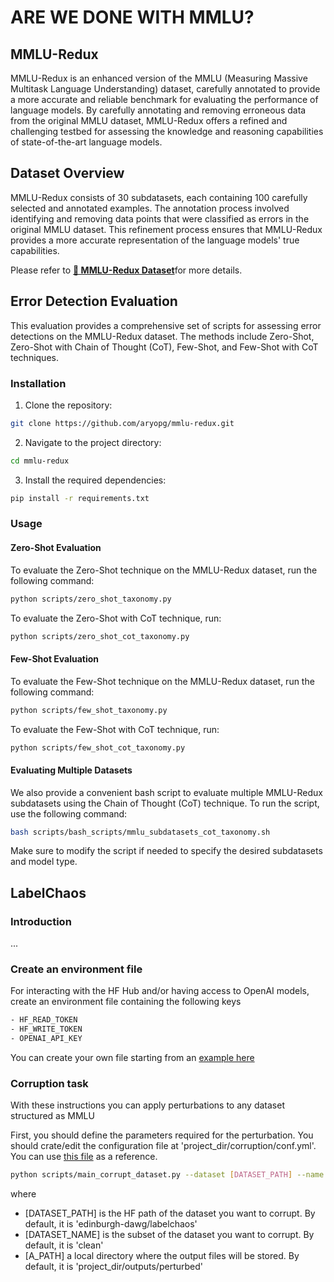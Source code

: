 # ARE WE DONE WITH MMLU?

## MMLU-Redux
MMLU-Redux is an enhanced version of the MMLU (Measuring Massive Multitask Language Understanding) dataset, carefully annotated to provide a more accurate and reliable benchmark for evaluating the performance of language models. By carefully annotating and removing erroneous data from the original MMLU dataset, MMLU-Redux offers a refined and challenging testbed for assessing the knowledge and reasoning capabilities of state-of-the-art language models.

## Dataset Overview
MMLU-Redux consists of 30 subdatasets, each containing 100 carefully selected and annotated examples. The annotation process involved identifying and removing data points that were classified as errors in the original MMLU dataset. This refinement process ensures that MMLU-Redux provides a more accurate representation of the language models' true capabilities.

Please refer to [**🤗 MMLU-Redux Dataset**](https://huggingface.co/datasets/mmlu-redux)for more details.

## Error Detection Evaluation

This evaluation provides a comprehensive set of scripts for assessing error detections on the MMLU-Redux dataset. The methods include Zero-Shot, Zero-Shot with Chain of Thought (CoT), Few-Shot, and Few-Shot with CoT techniques.

### Installation
1. Clone the repository:
```bash
git clone https://github.com/aryopg/mmlu-redux.git
```

2. Navigate to the project directory:
```bash
cd mmlu-redux
```

3. Install the required dependencies:
```bash
pip install -r requirements.txt
```

### Usage

#### Zero-Shot Evaluation
To evaluate the Zero-Shot technique on the MMLU-Redux dataset, run the following command:

```bash
python scripts/zero_shot_taxonomy.py
```

To evaluate the Zero-Shot with CoT technique, run:

```bash
python scripts/zero_shot_cot_taxonomy.py
```

#### Few-Shot Evaluation
To evaluate the Few-Shot technique on the MMLU-Redux dataset, run the following command:

```bash
python scripts/few_shot_taxonomy.py
```

To evaluate the Few-Shot with CoT technique, run:

```bash
python scripts/few_shot_cot_taxonomy.py
```

#### Evaluating Multiple Datasets
We also provide a convenient bash script to evaluate multiple MMLU-Redux subdatasets using the Chain of Thought (CoT) technique. To run the script, use the following command:

```bash
bash scripts/bash_scripts/mmlu_subdatasets_cot_taxonomy.sh
```

Make sure to modify the script if needed to specify the desired subdatasets and model type.


## LabelChaos

### Introduction

...

### Create an environment file
For interacting with the HF Hub and/or having access to OpenAI models, create an environment file containing the following keys
```bash
- HF_READ_TOKEN
- HF_WRITE_TOKEN
- OPENAI_API_KEY
```
You can create your own file starting from an [example here](.env_example)

### Corruption task

With these instructions you can apply perturbations to any dataset structured as MMLU

First, you should define the parameters required for the perturbation.
You should crate/edit the configuration file at 'project_dir/corruption/conf.yml'.
You can use [this file](conf/corruption/conf_example.yml) as a reference.

```bash
python scripts/main_corrupt_dataset.py --dataset [DATASET_PATH] --name [DATASET_NAME] --output_dir [A_PATH]
```

where
- [DATASET_PATH] is the HF path of the dataset you want to corrupt. By default, it is 'edinburgh-dawg/labelchaos'
- [DATASET_NAME] is the subset of the dataset you want to corrupt. By default, it is 'clean'
- [A_PATH] a local directory where the output files will be stored. By default, it is 'project_dir/outputs/perturbed'
